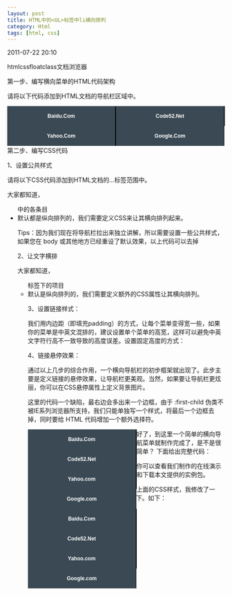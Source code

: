 ```yaml
---
layout: post
title: HTML中的<UL>标签中li横向排列
category: Html
tags: [html, css]
---
```


2011-07-22 20:10

htmlcssfloatclass文档浏览器

第一步、编写横向菜单的HTML代码架构

请将以下代码添加到HTML文档的导航栏区域中。

<ul id="menu">
 <li><a href="http://www.baidu.com">Baidu.Com</a></li>
 <li><a href="http://www.Code52.Net">Code52.Net</a></li>
 <li><a href="http://www.yahoo.com">Yahoo.Com</a></li>
 <li><a href="http://www.google.com" class="last">Google.Com</a></li>
</ul>
第二步、编写CSS代码

1、设置公共样式

请将以下CSS代码添加到HTML文档的<head>...</head>标签范围中。

<style type="text/css">
#menu { 
font:12px verdana, arial, sans-serif; /* 设置文字大小和字体样式 */
}
#menu, #menu li {
list-style:none; /* 将默认的列表符号去掉 */
padding:0; /* 将默认的内边距去掉 */
margin:0; /* 将默认的外边距去掉 */
}
</style>
大家都知道，<ul>中的各条目<li>默认都是纵向排列的，我们需要定义CSS来让其横向排列起来。

Tips：因为我们现在将导航栏拉出来独立讲解，所以需要设置一些公共样式，如果您在 body 或其他地方已经重设了默认效果，以上代码可以去掉

2、让文字横排

大家都知道，<ul>标签下的项目<li>默认是纵向排列的，我们需要定义额外的CSS属性让其横向排列。

<style type="text/css">
#menu li { 
float:left; /* 往左浮动 */
}
</style>
3、设置链接样式：

<style type="text/css">
#menu li a {
display:block; /* 将链接设为块级元素 */
padding:8px 50px; /* 设置内边距 */
background:#3A4953; /* 设置背景色 */
color:#fff; /* 设置文字颜色 */
text-decoration:none; /* 去掉下划线 */
border-right:1px solid #000; /* 在左侧加上分隔线 */
}
</style>
我们用内边距（即填充padding）的方式，让每个菜单变得宽一些，如果你的菜单是中英文混排的，建议设置单个菜单的高宽，这样可以避免中英文字符行高不一致导致的高度误差。设置固定高度的方式：

<style type="text/css">
#menu li a {
display:block; /* 将链接设为块级元素 */
width:150px; /* 设置宽度 */
height:30px; /* 设置高度 */
line-height:30px; /* 设置行高，将行高和高度设置同一个值，可以让单行文本垂直居中 */
text-align:center; /* 居中对齐文字 */
background:#3A4953; /* 设置背景色 */
color:#fff; /* 设置文字颜色 */
text-decoration:none; /* 去掉下划线 */
border-right:1px solid #000; /* 在左侧加上分隔线 */
}
</style>
4、链接悬停效果：

通过以上几步的综合作用，一个横向导航栏的初步框架就出现了。此步主要是定义链接的悬停效果，让导航栏更美观。当然，如果要让导航栏更炫丽，你可以在CSS悬停属性上定义背景图片。

<style type="text/css">
#menu li a:hover {
background:#146C9C; /* 变换背景色 */
color:#fff; /* 变换文字颜色 */
}
</style>
这里的代码一个缺陷，最右边会多出来一个边框，由于 :first-child 伪类不被IE系列浏览器所支持，我们只能单独写一个样式，将最后一个边框去掉，同时要给 HTML 代码增加一个额外选择符。

<ul id="menu">
<li><a href="http://www.baidu.com">Baidu.Com</a></li>
<li><a href="http://www.Code52.Net">Code52.Net</a></li>
<li><a href="http://www.yahoo.com">Yahoo.com</a></li>
<li><a href="http://www.google.com" class="last">Google.com</a></li>
</ul>

<style type="text/css">
#menu li a.last {
border-right:0; /* 去掉左侧边框 */
}
</style>
好了，到这里一个简单的横向导航菜单就制作完成了，是不是很简单？ 下面给出完整代码：

<style type="text/css">
#menu { 
 font:12px verdana, arial, sans-serif; 
}
#menu, #menu li {
 list-style:none;
 padding:0;
 margin:0;
}
#menu li { 
 float:left; 
}
#menu li a {
 display:block;
 /* 如果是中英文混排的文字，建议用固定宽度
 width:150px;
 height:30px;
 line-height:30px;
 text-align:center;
 */
 padding:8px 50px;
 background:#3A4953;
 color:#fff;
 text-decoration:none;
 border-right:1px solid #000;
}
#menu li a:hover {
 background:#146C9C;
 color:#fff;
 text-decoration:none;
 border-right:1px solid #000;
}
#menu li a.last {
 border-right:0; /* 去掉左侧边框 */
}
</style>
 


<ul id="menu">
<li><a href="http://www.baidu.com">Baidu.Com</a></li>
<li><a href="http://www.Code52.Net">Code52.Net</a></li>
<li><a href="http://www.yahoo.com">Yahoo.com</a></li>
<li><a href="http://www.google.com" class="last">Google.com</a></li>
</ul>

你可以查看我们制作的在线演示和下载本文提供的实例包。

上面的CSS样式，我修改了一下。如下：

<style type="text/css">
#menu {
font-size: 12px;
font-weight: bolder;
}
#menu li{
list-style-image: none;
list-style-type: none;
background-color: #999999;
border-right-width: 1px;
border-right-style: solid;
border-right-color: #000000;
float: left;
}
#menu li a{
color: #FFFFFF;
text-decoration: none;
margin: 0px;
padding-top: 8px;
display: block; /* 作为一个块 */
padding-right: 50px; /* 设置块的属性 */
padding-bottom: 8px;
padding-left: 50px;
}
#menu li a:hover{
background-color: #0099CC;
}

</style>
